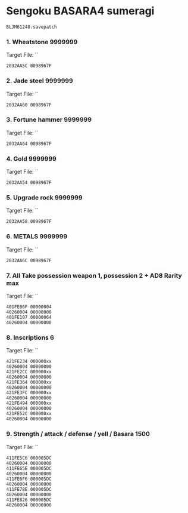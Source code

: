 #  Sengoku BASARA4 sumeragi

`BLJM61248.savepatch`

### 1. Wheatstone 9999999

Target File: ``

```
2032AA5C 0098967F
```

### 2. Jade steel 9999999

Target File: ``

```
2032AA60 0098967F
```

### 3. Fortune hammer 9999999

Target File: ``

```
2032AA64 0098967F
```

### 4. Gold 9999999

Target File: ``

```
2032AA54 0098967F
```

### 5. Upgrade rock 9999999

Target File: ``

```
2032AA58 0098967F
```

### 6. METALS 9999999

Target File: ``

```
2032AA6C 0098967F
```

### 7. All Take possession weapon 1, possession 2 + AD8 Rarity max

Target File: ``

```
401FE06F 00000004
40260004 00000000
401FE107 00000064
40260004 00000000
```

### 8. Inscriptions 6

Target File: ``

```
421FE234 000000xx
40260004 00000000
421FE2CC 000000xx
40260004 00000000
421FE364 000000xx
40260004 00000000
421FE3FC 000000xx
40260004 00000000
421FE494 000000xx
40260004 00000000
421FE52C 000000xx
40260004 00000000
```

### 9. Strength / attack / defense / yell / Basara 1500

Target File: ``

```
411FE5C6 000005DC
40260004 00000000
411FE65E 000005DC
40260004 00000000
411FE6F6 000005DC
40260004 00000000
411FE78E 000005DC
40260004 00000000
411FE826 000005DC
40260004 00000000
```

